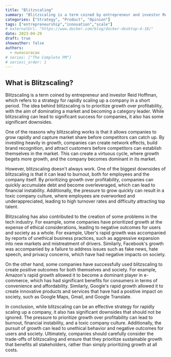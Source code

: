 ```yaml
---
title: "Blitzscaling"
summary: "Blitzscaling is a term coined by entrepreneur and investor Reid Hoffman, which refers to a strategy for rapidly scaling up a company in a short period. The idea behind blitzscaling is to prioritize growth over profitability, with the aim of dominating a market and becoming a category leader. While blitzscaling can lead to significant success for companies, it also has some significant downsides."
categories: ["Strategy", "Product", "Opinion"]
tags: ["entrepreneurship","innovation","scale"]
# externalUrl: "https://www.docker.com/blog/docker-desktop-4-18/"
date: 2023-04-29
draft: true
showauthor: false
authors:
  - nunocoracao
# series: ["The Complete PM"]
# series\_order: 1
---
```



## What is Blitzscaling?
Blitzscaling is a term coined by entrepreneur and investor Reid Hoffman, which refers to a strategy for rapidly scaling up a company in a short period. The idea behind blitzscaling is to prioritize growth over profitability, with the aim of dominating a market and becoming a category leader. While blitzscaling can lead to significant success for companies, it also has some significant downsides.

One of the reasons why blitzscaling works is that it allows companies to grow rapidly and capture market share before competitors can catch up. By investing heavily in growth, companies can create network effects, build brand recognition, and attract customers before competitors can establish themselves in the market. This can create a virtuous cycle, where growth begets more growth, and the company becomes dominant in its market.

However, blitzscaling doesn't always work. One of the biggest downsides of blitzscaling is that it can lead to burnout, both for employees and the company itself. By prioritizing growth over profitability, companies can quickly accumulate debt and become overleveraged, which can lead to financial instability. Additionally, the pressure to grow quickly can result in a toxic company culture, where employees are overworked and underappreciated, leading to high turnover rates and difficulty attracting top talent.

Blitzscaling has also contributed to the creation of some problems in the tech industry. For example, some companies have prioritized growth at the expense of ethical considerations, leading to negative outcomes for users and society as a whole. For example, Uber's rapid growth was accompanied by reports of unethical business practices, such as aggressive expansion into new markets and mistreatment of drivers. Similarly, Facebook's growth was accompanied by a failure to address issues such as fake news, hate speech, and privacy concerns, which have had negative impacts on society.

On the other hand, some companies have successfully used blitzscaling to create positive outcomes for both themselves and society. For example, Amazon's rapid growth allowed it to become a dominant player in e-commerce, which has had significant benefits for consumers in terms of convenience and affordability. Similarly, Google's rapid growth allowed it to create innovative products and services that have had a positive impact on society, such as Google Maps, Gmail, and Google Translate.

In conclusion, while blitzscaling can be an effective strategy for rapidly scaling up a company, it also has significant downsides that should not be ignored. The pressure to prioritize growth over profitability can lead to burnout, financial instability, and a toxic company culture. Additionally, the pursuit of growth can lead to unethical behavior and negative outcomes for users and society. Ultimately, companies should carefully consider the trade-offs of blitzscaling and ensure that they prioritize sustainable growth that benefits all stakeholders, rather than simply prioritizing growth at all costs.